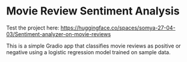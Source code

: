 # Movie Review Sentiment Analysis

Test the project here:
https://huggingface.co/spaces/somya-27-04-03/Sentiment-analyzer-on-movie-reviews

This is a simple Gradio app that classifies movie reviews as positive or negative using a logistic regression model trained on sample data.
